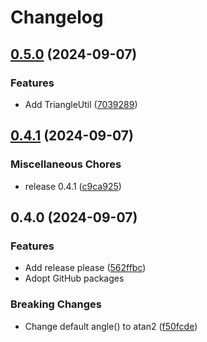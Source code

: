 # Changelog

## [0.5.0](https://github.com/CheyneWilson/geometry-lib-2d/compare/v0.4.1...v0.5.0) (2024-09-07)


### Features

* Add TriangleUtil ([7039289](https://github.com/CheyneWilson/geometry-lib-2d/commit/703928926228816eff95d35e0331572c03331c35))

## [0.4.1](https://github.com/CheyneWilson/geometry-lib-2d/compare/v0.4.0...v0.4.1) (2024-09-07)


### Miscellaneous Chores

* release 0.4.1 ([c9ca925](https://github.com/CheyneWilson/geometry-lib-2d/commit/c9ca9252a7ff5d161b68fd13e87e3b648217d15a))

## 0.4.0 (2024-09-07)


### Features

* Add release please ([562ffbc](https://github.com/CheyneWilson/geometry-lib-2d/commit/562ffbc46eb4be151e0ff48260ca46968336f725))
* Adopt GitHub packages 

### Breaking Changes

* Change default angle() to atan2 ([f50fcde](https://github.com/CheyneWilson/geometry-lib-2d/commit/f50fcdedc439eb3e5b016499f18cb3025d04f5e6))

